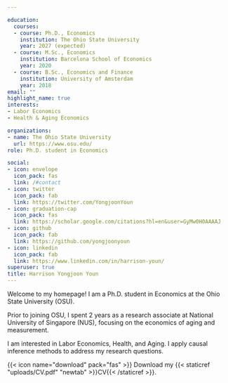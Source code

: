 ```yaml
---

education:
  courses:
  - course: Ph.D., Economics
    institution: The Ohio State University
    year: 2027 (expected)
  - course: M.Sc., Economics
    institution: Barcelona School of Economics
    year: 2020
  - course: B.Sc., Economics and Finance
    institution: University of Amsterdam
    year: 2018
email: ""
highlight_name: true
interests:
- Labor Economics
- Health & Aging Economics

organizations:
- name: The Ohio State University
  url: https://www.osu.edu/
role: Ph.D. student in Economics 

social:
- icon: envelope
  icon_pack: fas
  link: /#contact
- icon: twitter
  icon_pack: fab
  link: https://twitter.com/YongjoonYoun
- icon: graduation-cap
  icon_pack: fas
  link: https://scholar.google.com/citations?hl=en&user=GyMw0H0AAAAJ
- icon: github
  icon_pack: fab
  link: https://github.com/yongjoonyoun
- icon: linkedin
  icon_pack: fab
  link: https://www.linkedin.com/in/harrison-youn/
superuser: true
title: Harrison Yongjoon Youn
---
```

Welcome to my homepage! I am a Ph.D. student in Economics at the Ohio State University (OSU). 

Prior to joining OSU, I spent 2 years as a research associate at National University of Singapore (NUS), focusing on the economics of aging and measurement.

I am interested in Labor Economics, Health, and Aging. I apply causal inference methods to address my research questions.

{{< icon name="download" pack="fas" >}} Download my {{< staticref "uploads/CV.pdf" "newtab" >}}CV{{< /staticref >}}.
